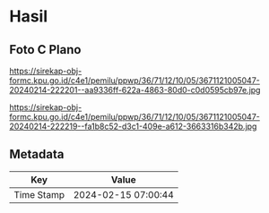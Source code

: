 # Hasil

## Foto C Plano

https://sirekap-obj-formc.kpu.go.id/c4e1/pemilu/ppwp/36/71/12/10/05/3671121005047-20240214-222201--aa9336ff-622a-4863-80d0-c0d0595cb97e.jpg

https://sirekap-obj-formc.kpu.go.id/c4e1/pemilu/ppwp/36/71/12/10/05/3671121005047-20240214-222219--fa1b8c52-d3c1-409e-a612-3663316b342b.jpg


## Metadata

| Key        | Value               |
| ---------- | ------------------- |
| Time Stamp | 2024-02-15 07:00:44 |



